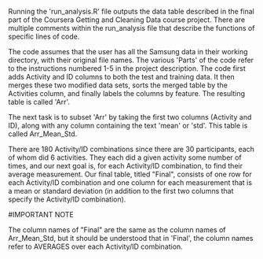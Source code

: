  Running the 'run_analysis.R' file outputs the data table described in the final part of the Coursera Getting and Cleaning Data 
 course project. There are multiple comments within the run_analysis file that describe the functions of specific lines of
 code. 

 The code assumes that the user has all the Samsung data in their working directory, with their original file names. The 
 various 'Parts' of the code refer to the instructions numbered 1-5 in the project description. The code
 first adds Activity and ID columns to both the test and training data. It then merges these two modified data sets, sorts the 
 merged table by the Activities column, and finally labels the columns by feature. The resulting table is called 'Arr'.

 The next task is to subset 'Arr' by taking the first two columns (Activity and ID), along with any column containing the
 text 'mean' or 'std'. This table is called Arr_Mean_Std.

 There are 180 Activity/ID combinations since there are 30 participants, each of whom did 6 activities. They each did a given
 activity some number of times, and our next goal is, for each Activity/ID combination, to find their average measurement. 
 Our final table, titled "Final", consists of one row for each Activity/ID combination and one column for each 
 measurement that is a mean or standard deviation (in addition to the first two columns that specify the Activity/ID 
 combination). 

#IMPORTANT NOTE

The column names of "Final" are the same as the column names of Arr_Mean_Std, but it should be understood
that in 'Final', the column names refer to AVERAGES over each Activity/ID combination. 
